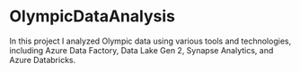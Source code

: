 # OlympicDataAnalysis
In this project I analyzed Olympic data using various tools and technologies, including Azure Data Factory, Data Lake Gen 2, Synapse Analytics, and Azure Databricks.
